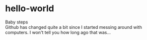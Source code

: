 # hello-world
Baby steps<br/>
Github has changed quite a bit since I started messing around with computers. I won't tell you how long ago that was…
